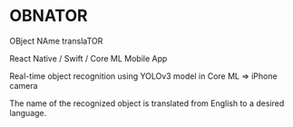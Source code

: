 # OBNATOR

OBject NAme translaTOR

React Native / Swift / Core ML Mobile App

Real-time object recognition using YOLOv3 model in Core ML => iPhone camera

The name of the recognized object is translated from English to a desired language. 
